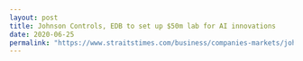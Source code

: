 ```yaml
---
layout: post
title: Johnson Controls, EDB to set up $50m lab for AI innovations
date: 2020-06-25
permalink: "https://www.straitstimes.com/business/companies-markets/johnson-controls-edb-to-set-up-50m-lab-for-ai-innovations"
---
```

